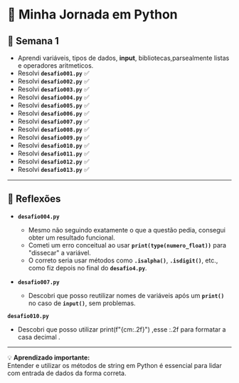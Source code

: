 # 🚀 Minha Jornada em Python

## 📅 Semana 1
- Aprendi variáveis, tipos de dados, **input**, bibliotecas,parsealmente listas e operadores aritmeticos.
- Resolvi **`desafio001.py`** ✅  
- Resolvi **`desafio002.py`** ✅   
- Resolvi **`desafio003.py`** ✅  
- Resolvi **`desafio004.py`** ✅  
- Resolvi **`desafio005.py`** ✅  
- Resolvi **`desafio006.py`** ✅  
- Resolvi **`desafio007.py`** ✅  
- Resolvi **`desafio008.py`** ✅ 
- Resolvi **`desafio009.py`** ✅ 
- Resolvi **`desafio010.py`** ✅ 
- Resolvi **`desafio011.py`** ✅ 
- Resolvi **`desafio012.py`** ✅ 
- Resolvi **`desafio013.py`** ✅ 
---

## 🧠 Reflexões
- **`desafio004.py`**  
  - Mesmo não seguindo exatamente o que a questão pedia, consegui obter um resultado funcional.  
  - Cometi um erro conceitual ao usar **`print(type(numero_float))`** para "dissecar" a variável.  
  - O correto seria usar métodos como **`.isalpha()`**, **`.isdigit()`**, etc., como fiz depois no final do **`desafio4.py`**.  

- **`desafio007.py`**  
  - Descobri que posso reutilizar nomes de variáveis após um **`print()`** no caso de **`input()`**, sem problemas.  

 **`desafio010.py`**  
  - Descobri que posso utilizar print(f"{cm:.2f}") ,esse  :.2f para formatar a casa decimal .  
---

💡 **Aprendizado importante:**  
Entender e utilizar os métodos de string em Python é essencial para lidar com entrada de dados da forma correta.
